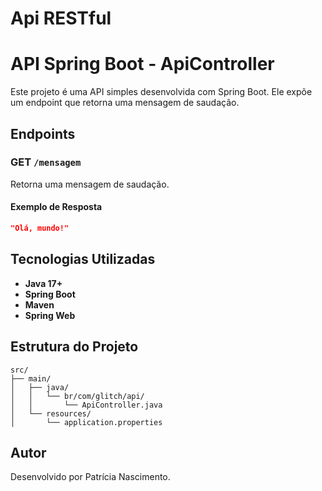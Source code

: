 # Api RESTful


# API Spring Boot - ApiController

Este projeto é uma API simples desenvolvida com Spring Boot. Ele expõe um endpoint que retorna uma mensagem de saudação.

## Endpoints

### GET `/mensagem`

Retorna uma mensagem de saudação.

#### Exemplo de Resposta
```json
"Olá, mundo!"
```

## Tecnologias Utilizadas

- **Java 17+**
- **Spring Boot**
- **Maven**
- **Spring Web**

## Estrutura do Projeto

```
src/
├── main/
│   ├── java/
│   │   └── br/com/glitch/api/
│   │       └── ApiController.java
│   └── resources/
│       └── application.properties
```

## Autor

Desenvolvido por Patrícia Nascimento.
